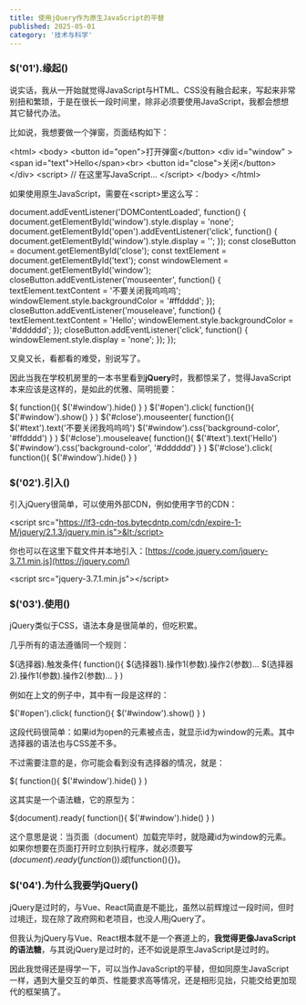 ```yaml
---
title: 使用jQuery作为原生JavaScript的平替
published: 2025-05-01
category: '技术与科学'
---
```


### $('01').缘起()

说实话，我从一开始就觉得JavaScript与HTML、CSS没有融合起来，写起来非常别扭和繁琐，于是在很长一段时间里，除非必须要使用JavaScript，我都会想想其它替代办法。

比如说，我想要做一个弹窗，页面结构如下：

&lt;html>
    &lt;body>
        &lt;button id="open">打开弹窗&lt;/button>
        &lt;div id="window" >
            &lt;span id="text">Hello&lt;/span>&lt;br>
            &lt;button id="close">关闭&lt;/button>
        &lt;/div>
        &lt;script>
            // 在这里写JavaScript...
        &lt;/script>
    &lt;/body>
&lt;/html>

如果使用原生JavaScript，需要在&lt;script>里这么写：

document.addEventListener('DOMContentLoaded', function() {
    document.getElementById('window').style.display = 'none';
    document.getElementById('open').addEventListener('click', function() {
        document.getElementById('window').style.display = '';
    });
    const closeButton = document.getElementById('close');
    const textElement = document.getElementById('text');
    const windowElement = document.getElementById('window');
    closeButton.addEventListener('mouseenter', function() {
        textElement.textContent = '不要关闭我呜呜呜';
        windowElement.style.backgroundColor = '#ffdddd';
    });
    closeButton.addEventListener('mouseleave', function() {
        textElement.textContent = 'Hello';
        windowElement.style.backgroundColor = '#dddddd';
    });
    closeButton.addEventListener('click', function() {
        windowElement.style.display = 'none';
    });
});

又臭又长，看都看的难受，别说写了。

因此当我在学校机房里的一本书里看到**jQuery**时，我都惊呆了，觉得JavaScript本来应该是这样的，是如此的优雅、简明扼要：

$(
    function(){
        $('#window').hide()
    }
)
$('#open').click(
    function(){
        $('#window').show()
    }
)
$('#close').mouseenter(
    function(){
        $('#text').text('不要关闭我呜呜呜')
        $('#window').css('background-color', '#ffdddd')
    }
)
$('#close').mouseleave(
    function(){
        $('#text').text('Hello')
        $('#window').css('background-color', '#dddddd')
    }
)
$('#close').click(
    function(){
        $('#window').hide()
    }
)

### $('02').引入()

引入jQuery很简单，可以使用外部CDN，例如使用字节的CDN：

&lt;script src="https://lf3-cdn-tos.bytecdntp.com/cdn/expire-1-M/jquery/2.1.3/jquery.min.js">&lt;/script>

你也可以在这里下载文件并本地引入：[https://code.jquery.com/jquery-3.7.1.min.js](https://jquery.com/)

&lt;script src="jquery-3.7.1.min.js">&lt;/script>

### $('03').使用()

jQuery类似于CSS，语法本身是很简单的，但吃积累。

几乎所有的语法遵循同一个规则：

$(选择器).触发条件(
    function(){
        $(选择器1).操作1(参数).操作2(参数)...
        $(选择器2).操作1(参数).操作2(参数)...
    }
)

例如在上文的例子中，其中有一段是这样的：

$('#open').click(
    function(){
        $('#window').show()
    }
)

这段代码很简单：如果id为open的元素被点击，就显示id为window的元素。其中选择器的语法也与CSS差不多。

不过需要注意的是，你可能会看到没有选择器的情况，就是：

$(
    function(){
        $('#window').hide()
    }
)

这其实是一个语法糖，它的原型为：

$(document).ready(
    function(){
       $('#window').hide()
    }
)

这个意思是说：当页面（document）加载完毕时，就隐藏id为window的元素。如果你想要在页面打开时立刻执行程序，就必须要写$(document).ready(function(){})或$(function(){})。

### $('04').为什么我要学jQuery()

jQuery是过时的，与Vue、React简直是不能比，虽然以前辉煌过一段时间，但时过境迁，现在除了政府网和老项目，也没人用jQuery了。

但我认为jQuery与Vue、React根本就不是一个赛道上的，**我觉得更像JavaScript的语法糖**，与其说jQuery是过时的，还不如说是原生JavaScript是过时的。

因此我觉得还是得学一下，可以当作JavaScript的平替，但如同原生JavaScript一样，遇到大量交互的单页、性能要求高等情况，还是相形见拙，只能交给更加现代的框架搞了。